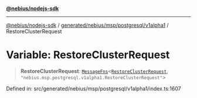 [**@nebius/nodejs-sdk**](../../../../../../README.md)

---

[@nebius/nodejs-sdk](../../../../../../README.md) / [generated/nebius/msp/postgresql/v1alpha1](../README.md) / RestoreClusterRequest

# Variable: RestoreClusterRequest

> **RestoreClusterRequest**: [`MessageFns`](../../../../../../runtime/protos/core/interfaces/MessageFns.md)\<[`RestoreClusterRequest`](../interfaces/RestoreClusterRequest.md), `"nebius.msp.postgresql.v1alpha1.RestoreClusterRequest"`\>

Defined in: src/generated/nebius/msp/postgresql/v1alpha1/index.ts:1607
